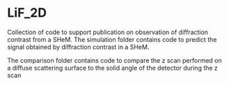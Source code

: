 # LiF_2D
Collection of code to support publication on observation of diffraction contrast from a SHeM. 
The simulation folder contains code to predict the signal obtained by diffraction contrast in a SHeM.

The comparison folder contains code to compare the z scan performed on a diffuse scattering surface to the solid angle of the detector
during the z scan

